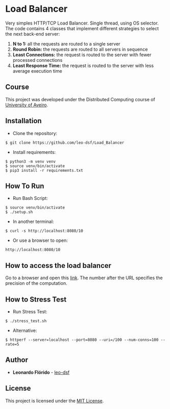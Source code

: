 # Load Balancer
Very simples HTTP/TCP Load Balancer.
Single thread, using OS selector.
The code contains 4 classes that implement different strategies to select the next back-end server:
1. **N to 1:** all the requests are routed to a single server
2. **Round Robin:** the requests are routed to all servers in sequence
3. **Least Connections:** the request is routed to the server with fewer processed connections
4. **Least Response Time:** the request is routed to the server with less average execution time

## Course
This project was developed under the Distributed Computing course of [University of Aveiro](https://www.ua.pt/).

## Installation
* Clone the repository:
```console
$ git clone https://github.com/leo-dsf/Load_Balancer
```
* Install requirements:
```console
$ python3 -m venv venv
$ source venv/bin/activate
$ pip3 install -r requirements.txt
```

## How To Run
* Run Bash Script:
```console
$ source venv/bin/activate
$ ./setup.sh
```
* In another terminal:
```console
$ curl -s http://localhost:8080/10
```
* Or use a browser to open:
```console
http://localhost:8080/10
```

## How to access the load balancer
Go to a browser and open this [link](http://localhost:8080/100).
The number after the URL specifies the precision of the computation.

## How to Stress Test
* Run Stress Test:
```console
$ ./stress_test.sh
```
* Alternative:
```console
$ httperf --server=localhost --port=8080 --uri=/100 --num-conns=100 --rate=5
```

## Author
* **Leonardo Flórido** - [leo-dsf](https://github.com/leo-dsf)

## License
This project is licensed under the [MIT License](LICENSE).
